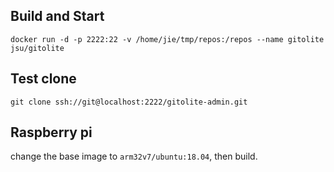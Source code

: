 ## Build and Start
```
docker run -d -p 2222:22 -v /home/jie/tmp/repos:/repos --name gitolite jsu/gitolite
```

## Test clone
```
git clone ssh://git@localhost:2222/gitolite-admin.git
```

## Raspberry pi
change the base image to `arm32v7/ubuntu:18.04`, then build.
